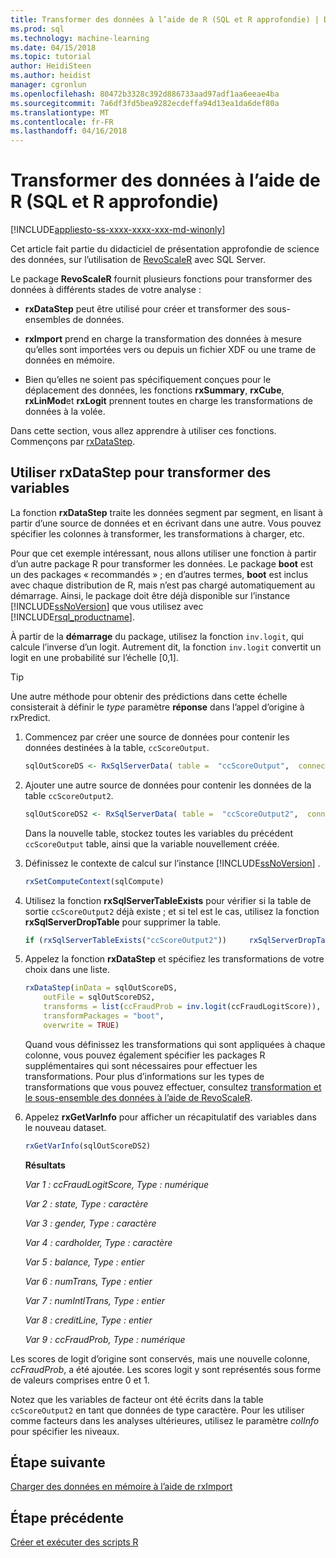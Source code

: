 ```yaml
---
title: Transformer des données à l’aide de R (SQL et R approfondie) | Documents Microsoft
ms.prod: sql
ms.technology: machine-learning
ms.date: 04/15/2018
ms.topic: tutorial
author: HeidiSteen
ms.author: heidist
manager: cgronlun
ms.openlocfilehash: 80472b3328c392d886733aad97adf1aa6eeae4ba
ms.sourcegitcommit: 7a6df3fd5bea9282ecdeffa94d13ea1da6def80a
ms.translationtype: MT
ms.contentlocale: fr-FR
ms.lasthandoff: 04/16/2018
---
```

# <a name="transform-data-using-r-sql-and-r-deep-dive"></a>Transformer des données à l’aide de R (SQL et R approfondie)
[!INCLUDE[appliesto-ss-xxxx-xxxx-xxx-md-winonly](../../includes/appliesto-ss-xxxx-xxxx-xxx-md-winonly.md)]

Cet article fait partie du didacticiel de présentation approfondie de science des données, sur l’utilisation de [RevoScaleR](https://docs.microsoft.com/machine-learning-server/r-reference/revoscaler/revoscaler) avec SQL Server.

Le package **RevoScaleR** fournit plusieurs fonctions pour transformer des données à différents stades de votre analyse :

- **rxDataStep** peut être utilisé pour créer et transformer des sous-ensembles de données.

- **rxImport** prend en charge la transformation des données à mesure qu’elles sont importées vers ou depuis un fichier XDF ou une trame de données en mémoire.

- Bien qu’elles ne soient pas spécifiquement conçues pour le déplacement des données, les fonctions **rxSummary**, **rxCube**, **rxLinMod**et **rxLogit** prennent toutes en charge les transformations de données à la volée.

Dans cette section, vous allez apprendre à utiliser ces fonctions. Commençons par [rxDataStep](https://docs.microsoft.com/machine-learning-server/r-reference/revoscaler/rxdatastep).

## <a name="use-rxdatastep-to-transform-variables"></a>Utiliser rxDataStep pour transformer des variables

La fonction **rxDataStep** traite les données segment par segment, en lisant à partir d’une source de données et en écrivant dans une autre. Vous pouvez spécifier les colonnes à transformer, les transformations à charger, etc.

Pour que cet exemple intéressant, nous allons utiliser une fonction à partir d’un autre package R pour transformer les données.  Le package **boot** est un des packages « recommandés » ; en d’autres termes, **boot** est inclus avec chaque distribution de R, mais n’est pas chargé automatiquement au démarrage. Ainsi, le package doit être déjà disponible sur l’instance [!INCLUDE[ssNoVersion](../../includes/ssnoversion-md.md)] que vous utilisez avec [!INCLUDE[rsql_productname](../../includes/rsql-productname-md.md)].

À partir de la **démarrage** du package, utilisez la fonction `inv.logit`, qui calcule l’inverse d’un logit. Autrement dit, la fonction `inv.logit` convertit un logit en une probabilité sur l’échelle [0,1].

> [!TIP] 
> Une autre méthode pour obtenir des prédictions dans cette échelle consisterait à définir le *type* paramètre **réponse** dans l’appel d’origine à rxPredict.

1. Commencez par créer une source de données pour contenir les données destinées à la table, `ccScoreOutput`.
  
    ```R
    sqlOutScoreDS <- RxSqlServerData( table =  "ccScoreOutput",  connectionString = sqlConnString, rowsPerRead = sqlRowsPerRead )
    ```
  
2. Ajouter une autre source de données pour contenir les données de la table `ccScoreOutput2`.
  
    ```R
    sqlOutScoreDS2 <- RxSqlServerData( table =  "ccScoreOutput2",  connectionString = sqlConnString, rowsPerRead = sqlRowsPerRead )
    ```
  
    Dans la nouvelle table, stockez toutes les variables du précédent `ccScoreOutput` table, ainsi que la variable nouvellement créée.
  
3. Définissez le contexte de calcul sur l’instance [!INCLUDE[ssNoVersion](../../includes/ssnoversion-md.md)] .
  
    ```R
    rxSetComputeContext(sqlCompute)
    ```
  
4. Utilisez la fonction **rxSqlServerTableExists** pour vérifier si la table de sortie `ccScoreOutput2` déjà existe ; et si tel est le cas, utilisez la fonction **rxSqlServerDropTable** pour supprimer la table.
  
    ```R
    if (rxSqlServerTableExists("ccScoreOutput2"))     rxSqlServerDropTable("ccScoreOutput2")
    ```
  
5. Appelez la fonction **rxDataStep** et spécifiez les transformations de votre choix dans une liste.
  
    ```R
    rxDataStep(inData = sqlOutScoreDS,
        outFile = sqlOutScoreDS2,
        transforms = list(ccFraudProb = inv.logit(ccFraudLogitScore)),
        transformPackages = "boot",
        overwrite = TRUE)
    ```

    Quand vous définissez les transformations qui sont appliquées à chaque colonne, vous pouvez également spécifier les packages R supplémentaires qui sont nécessaires pour effectuer les transformations.  Pour plus d’informations sur les types de transformations que vous pouvez effectuer, consultez [transformation et le sous-ensemble des données à l’aide de RevoScaleR](https://docs.microsoft.com/machine-learning-server/r/how-to-revoscaler-data-transform).
  
6. Appelez **rxGetVarInfo** pour afficher un récapitulatif des variables dans le nouveau dataset.
  
    ```R
    rxGetVarInfo(sqlOutScoreDS2)
    ```

    **Résultats**
    
    *Var 1 : ccFraudLogitScore, Type : numérique*
    
    *Var 2 : state, Type : caractère*
    
    *Var 3 : gender, Type : caractère*
    
    *Var 4 : cardholder, Type : caractère*
    
    *Var 5 : balance, Type : entier*
    
    *Var 6 : numTrans, Type : entier*
    
    *Var 7 : numIntlTrans, Type : entier*
    
    *Var 8 : creditLine, Type : entier*
    
    *Var 9 : ccFraudProb, Type : numérique*

Les scores de logit d’origine sont conservés, mais une nouvelle colonne, *ccFraudProb*, a été ajoutée. Les scores logit y sont représentés sous forme de valeurs comprises entre 0 et 1.

Notez que les variables de facteur ont été écrits dans la table `ccScoreOutput2` en tant que données de type caractère. Pour les utiliser comme facteurs dans les analyses ultérieures, utilisez le paramètre *colInfo* pour spécifier les niveaux.

## <a name="next-step"></a>Étape suivante

[Charger des données en mémoire à l’aide de rxImport](../../advanced-analytics/tutorials/deepdive-load-data-into-memory-using-rximport.md)

## <a name="previous-step"></a>Étape précédente

[Créer et exécuter des scripts R](../../advanced-analytics/tutorials/deepdive-create-and-run-r-scripts.md)
